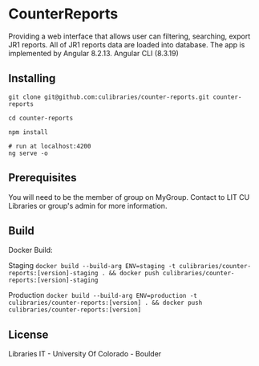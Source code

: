 # CounterReports

Providing a web interface that allows user can filtering, searching, export JR1 reports. All of JR1 reports data are loaded into database. The app is implemented by Angular 8.2.13. Angular CLI (8.3.19)
## Installing

```
git clone git@github.com:culibraries/counter-reports.git counter-reports

cd counter-reports

npm install

# run at localhost:4200
ng serve -o
```

## Prerequisites

You will need to be the member of group on MyGroup. Contact to LIT CU Libraries or group's admin for more information.

## Build

Docker Build:

Staging
`docker build --build-arg ENV=staging -t culibraries/counter-reports:[version]-staging . && docker push culibraries/counter-reports:[version]-staging`

Production
`docker build --build-arg ENV=production -t culibraries/counter-reports:[version] . && docker push culibraries/counter-reports:[version]`
## License

Libraries IT - University Of Colorado - Boulder
